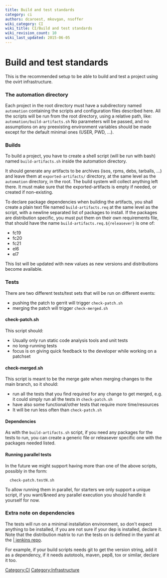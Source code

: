 ```yaml
---
title: Build and test standards
category: ci
authors: dcaroest, mkovgan, nsoffer
wiki_category: CI
wiki_title: CI/Build and test standards
wiki_revision_count: 10
wiki_last_updated: 2015-06-05
---
```


# Build and test standards

This is the recommended setup to be able to build and test a project using the ovirt infrastructure.

### The automation directory

Each project in the root directory must have a subdirectory named `automation` containing the scripts and configuration files described here. All the scripts will be run from the root directory, using a relative path, like: `automation/build-artifacts.sh` No parameters will be passed, and no assumptions on any preexisting environment variables should be made except for the default minimal ones (USER, PWD, ...).

### Builds

To build a project, you have to create a shell script (will be run with bash) named `build-artifacts.sh` inside the automation directory.

It should generate any artifacts to be archives (isos, rpms, debs, tarballs, ...) and leave them at `exported-artifacts/` directory, at the same level as the `automation` directory, in the root. The build system will collect anything left there. It must make sure that the exported-artifacts is empty if needed, or created if non-existing.

To declare package dependencies when building the artifacts, you shall create a plain text file named `build-artifacts.req` at the same level as the script, with a newline separated list of packages to install. If the packages are distribution specific, you must put them on their own requirements file, that should have the name `build-artifacts.req.${releasever}` is one of:

*   fc19
*   fc20
*   fc21
*   el6
*   el7

This list will be updated with new values as new versions and distributions become available.

### Tests

There are two different tests/test sets that will be run on different events:

*   pushing the patch to gerrit will trigger `check-patch.sh`
*   merging the patch will trigger `check-merged.sh`

#### check-patch.sh

This script should:

*   Usually only run static code analysis tools and unit tests
*   no long-running tests
*   focus is on giving quick feedback to the developer while working on a patchset

#### check-merged.sh

This script is meant to be the merge gate when merging changes to the main branch, so it should:

*   run all the tests that you find required for any change to get merged, e.g. it could simply run all the tests in `check-patch.sh`
*   have also some functional/other tests that require more time/resources
*   It will be run less often than `check-patch.sh`

#### Dependencies

As with the `build-artifacts.sh` script, if you need any packages for the tests to run, you can create a generic file or releasever specific one with the packages needed listed.

#### Running parallel tests

In the future we might support having more than one of the above scripts, possibly in the form:

      check-patch.testN.sh

To allow running them in parallel, for starters we only support a unique script, if you want/&need any parallel execution you should handle it yourself for now.

### Extra note on dependencies

The tests will run on a minimal installation environment, so don't expect anything to be installed, if you are not sure if your dep is installed, declare it. Note that the distribution matrix to run the tests on is defined in the yaml at the [| jenkins repo](http://gerrit.ovirt.org/#/admin/projects/jenkins).

For example, if your build scripts needs git to get the version string, add it as a dependency, if it needs autotools, maven, pep8, tox or similar, declare it too.

<Category:CI> <Category:Infrastructure>
